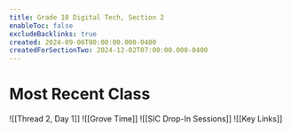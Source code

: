 ```yaml
---
title: Grade 10 Digital Tech, Section 2
enableToc: false
excludeBacklinks: true
created: 2024-09-06T00:00:00.000-0400
createdForSectionTwo: 2024-12-02T07:00:00.000-0400
---
```

# Most Recent Class
![[Thread 2, Day 1]]
![[Grove Time]]
![[SIC Drop-In Sessions]]
![[Key Links]]